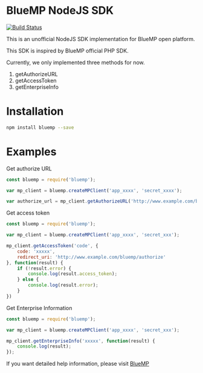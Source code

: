 BlueMP NodeJS SDK
=================

[![Build Status](https://travis-ci.org/foogao/bluemp.svg?branch=master)](https://travis-ci.org/foogao/bluemp)

This is an unofficial NodeJS SDK implementation for BlueMP open platform.

This SDK is inspired by BlueMP official PHP SDK.


Currently, we only implemented three methods for now.

1. getAuthorizeURL
2. getAccessToken
3. getEnterpriseInfo


# Installation

```bash
npm install bluemp --save
```

# Examples

Get authorize URL

```js
const bluemp = require('bluemp');

var mp_client = bluemp.createMPClient('app_xxxx', 'secret_xxxx');

var authorize_url = mp_client.getAuthorizeURL('http://www.example.com/bluemp/authorize', 'code');

```

Get access token

```js
const bluemp = require('bluemp');

var mp_client = bluemp.createMPClient('app_xxxx', 'secret_xxx');

mp_client.getAccessToken('code', {
    code: 'xxxxx',
    redirect_uri: 'http://www.example.com/bluemp/authorize'
}, function(result) {
    if (!result.error) {
        console.log(result.access_token);
    } else {
        console.log(result.error);
    }
})
```

Get Enterprise Information

```js
const bluemp = require('bluemp');

var mp_client = bluemp.createMPClient('app_xxxx', 'secret_xxx');

mp_client.getEnterpriseInfo('xxxxx', function(result) {
    console.log(result);
});

```

If you want detailed help information, please visit [BlueMP](http://open.bluemp.cn/)
